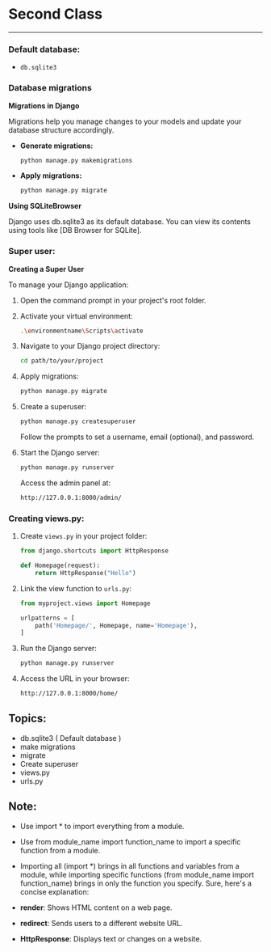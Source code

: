 # Second Class

---

### Default database:
- `db.sqlite3`

### Database migrations

**Migrations in Django**

Migrations help you manage changes to your models and update your database structure accordingly.

- **Generate migrations:**
  ```bash
  python manage.py makemigrations
  ```

- **Apply migrations:**
  ```bash
  python manage.py migrate
  ```

**Using SQLiteBrowser**

Django uses db.sqlite3 as its default database. You can view its contents using tools like [DB Browser for SQLite].

### Super user:

**Creating a Super User**

To manage your Django application:

1. Open the command prompt in your project's root folder.
2. Activate your virtual environment:
   ```bash
   .\environmentname\Scripts\activate
   ```
3. Navigate to your Django project directory:
   ```bash
   cd path/to/your/project
   ```
4. Apply migrations:
   ```bash
   python manage.py migrate
   ```
5. Create a superuser:
   ```bash
   python manage.py createsuperuser
   ```
   Follow the prompts to set a username, email (optional), and password.
   
6. Start the Django server:
   ```bash
   python manage.py runserver
   ```
   Access the admin panel at:
   ```bash
   http://127.0.0.1:8000/admin/
   ```


### Creating views.py:
1. Create `views.py` in your project folder:
   ```python
   from django.shortcuts import HttpResponse
   
   def Homepage(request):
       return HttpResponse("Hello")
   ```

2. Link the view function to `urls.py`:
   ```python
   from myproject.views import Homepage
   
   urlpatterns = [
       path('Homepage/', Homepage, name='Homepage'),
   ]
   ```

3. Run the Django server:
   ```bash
   python manage.py runserver
   ```

4. Access the URL in your browser:
   ```bash
   http://127.0.0.1:8000/home/
   ```
  
## Topics:
- db.sqlite3 ( Default database )
- make migrations
- migrate
- Create superuser
- views.py
- urls.py

## Note: 
- Use import * to import everything from a module.
- Use from module_name import function_name to import a specific function from a module.
- Importing all (import *) brings in all functions and variables from a module, while importing specific functions (from module_name import function_name) brings in only the function you specify.
Sure, here's a concise explanation:

- **render**: Shows HTML content on a web page.
- **redirect**: Sends users to a different website URL.
- **HttpResponse**: Displays text or changes on a website.
 
